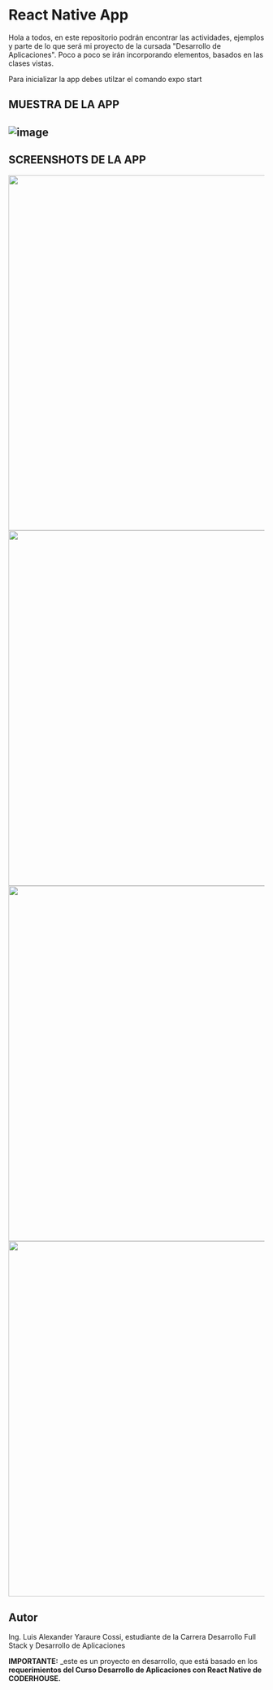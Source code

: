 # React Native App

Hola a todos, en este repositorio podrán encontrar las actividades, ejemplos y parte de lo que será mi proyecto de la cursada "Desarrollo de Aplicaciones". Poco a poco se irán incorporando elementos, basados en las clases vistas.

Para inicializar la app debes utilzar el comando expo start

## MUESTRA DE LA APP

## ![image](https://github.com/yaraureluis/app_reactnative/blob/main/assets/muestraApp.gif?raw=true)

## SCREENSHOTS DE LA APP

<img src="https://github.com/yaraureluis/app_reactnative/blob/main/assets/muestraApp1.jpg?raw=true" height="700">

<img src="https://github.com/yaraureluis/app_reactnative/blob/main/assets/muestraApp2.jpg?raw=true" height="700">

<img src="https://github.com/yaraureluis/app_reactnative/blob/main/assets/muestraApp3.jpg?raw=true" height="700">

<img src="https://github.com/yaraureluis/app_reactnative/blob/main/assets/muestraApp4.jpg?raw=true" height="700">

## Autor

Ing. Luis Alexander Yaraure Cossi, estudiante de la Carrera Desarrollo Full Stack y Desarrollo de Aplicaciones

**IMPORTANTE:** \_este es un proyecto en desarrollo, que está basado en los **requerimientos del Curso Desarrollo de Aplicaciones con React Native de CODERHOUSE.**

